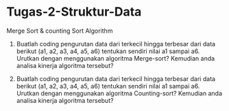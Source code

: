 # Tugas-2-Struktur-Data
Merge Sort &amp; counting Sort  Algorithm

1. Buatlah coding pengurutan data dari terkecil hingga terbesar dari data berikut (a1, a2, a3, a4, a5, a6) tentukan sendiri nilai a1 sampai a6. Urutkan dengan menggunakan algoritma Merge-sort? Kemudian anda analisa kinerja algoritma tersebut?
   
2. Buatlah coding pengurutan data dari terkecil hingga terbesar dari data berikut (a1, a2, a3, a4, a5, a6) tentukan sendiri nilai a1 sampai a6. Urutkan dengan menggunakan algoritma Counting-sort? Kemudian anda analisa kinerja algoritma tersebut? 
